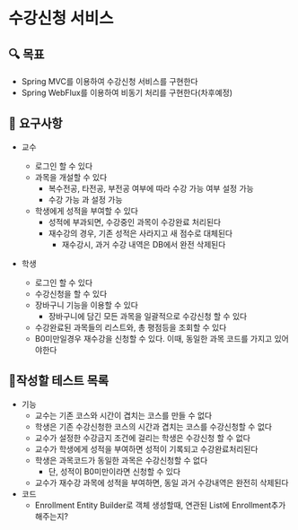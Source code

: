 # 수강신청 서비스 

## 🔍 목표

- Spring MVC를 이용하여 수강신청 서비스를 구현한다
- Spring WebFlux를 이용하여 비동기 처리를 구현한다(차후예정)

## 📮 요구사항
- 교수
  - 로그인 할 수 있다
  - 과목을 개설할 수 있다
    - 복수전공, 타전공, 부전공 여부에 따라 수강 가능 여부 설정 가능
    - 수강 가능 과 설정 가능 
  - 학생에게 성적을 부여할 수 있다
    - 성적에 부과되면, 수강중인 과목이 수강완료 처리된다
    - 재수강의 경우, 기존 성적은 사라지고 새 점수로 대체된다
      - 재수강시, 과거 수강 내역은 DB에서 완전 삭제된다 

- 학생
  - 로그인 할 수 있다
  - 수강신청을 할 수 있다
  - 장바구니 기능을 이용할 수 있다 
    - 장바구니에 담긴 모든 과목을 일괄적으로 수강신청 할 수 있다
  - 수강완료된 과목들의 리스트와, 총 평점등을 조회할 수 있다
  - B0미만일경우 재수강을 신청할 수 있다. 이때, 동일한 과목 코드를 가지고 있어야한다 

## 📃작성할 테스트 목록
- 기능 
  - 교수는 기존 코스와 시간이 겹치는 코스를 만들 수 없다
  - 학생은 기존 수강신청한 코스의 시간과 겹치는 코스를 수강신청할 수 없다
  - 교수가 설정한 수강금지 조건에 걸리는 학생은 수강신청 할 수 없다
  - 교수가 학생에게 성적을 부여하면 성적이 기록되고 수강완료처리된다
  - 학생은 과목코드가 동일한 과목은 수강신청할 수 없다
    - 단, 성적이 B0미만이라면 신청할 수 있다
  - 교수가 재수강 과목에 성적을 부여하면, 동일 과거 수강내역은 완전히 삭제된다 
- 코드 
  - Enrollment Entity Builder로 객체 생성할때, 연관된 List에 Enrollment추가해주는지? 
